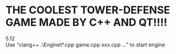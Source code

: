 # THE COOLEST TOWER-DEFENSE GAME MADE BY C++ AND QT!!!!

5.12  
Use "clang++ .\Engine\\*.cpp game.cpp xxx.cpp ..." to start engine